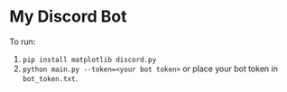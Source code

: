 # My Discord Bot
To run:
1. `pip install matplotlib discord.py`
2. `python main.py --token=<your bot token>` or place your bot token in `bot_token.txt`.